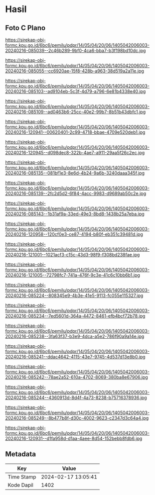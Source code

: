 # Hasil

## Foto C Plano

https://sirekap-obj-formc.kpu.go.id/6bc6/pemilu/pdpr/14/05/04/20/06/1405042006003-20240216-085039--2c46b289-9bf0-4ca6-bba7-b3f198bd10dc.jpg

https://sirekap-obj-formc.kpu.go.id/6bc6/pemilu/pdpr/14/05/04/20/06/1405042006003-20240216-085055--cc6920ae-15f8-428b-a963-38d519a2a11e.jpg

https://sirekap-obj-formc.kpu.go.id/6bc6/pemilu/pdpr/14/05/04/20/06/1405042006003-20240216-085103--ad9104eb-5c3f-4d79-a796-6e81b4338e40.jpg

https://sirekap-obj-formc.kpu.go.id/6bc6/pemilu/pdpr/14/05/04/20/06/1405042006003-20240216-085109--ad0463b6-25cc-40e2-99b7-8b51b43dbfc1.jpg

https://sirekap-obj-formc.kpu.go.id/6bc6/pemilu/pdpr/14/05/04/20/06/1405042006003-20240216-120941--00620401-2c99-4718-bbae-4709e520deb1.jpg

https://sirekap-obj-formc.kpu.go.id/6bc6/pemilu/pdpr/14/05/04/20/06/1405042006003-20240216-120945--d098dec8-322b-4ae7-a911-29aa5f26c2ec.jpg

https://sirekap-obj-formc.kpu.go.id/6bc6/pemilu/pdpr/14/05/04/20/06/1405042006003-20240216-085135--081bf1e3-8e6d-4b24-9a6b-3240daaa345f.jpg

https://sirekap-obj-formc.kpu.go.id/6bc6/pemilu/pdpr/14/05/04/20/06/1405042006003-20240216-085139--2fc2d5d2-6f84-4acc-9983-d9689ab50c2e.jpg

https://sirekap-obj-formc.kpu.go.id/6bc6/pemilu/pdpr/14/05/04/20/06/1405042006003-20240216-085143--1b31af9a-33ed-49e3-8bd8-1438b25a7eba.jpg

https://sirekap-obj-formc.kpu.go.id/6bc6/pemilu/pdpr/14/05/04/20/06/1405042006003-20240216-120958--120cf0e3-ce87-4194-b80f-eb351c39481d.jpg

https://sirekap-obj-formc.kpu.go.id/6bc6/pemilu/pdpr/14/05/04/20/06/1405042006003-20240216-121001--1021acf3-c15c-43d3-98f9-f308bd238fae.jpg

https://sirekap-obj-formc.kpu.go.id/6bc6/pemilu/pdpr/14/05/04/20/06/1405042006003-20240216-121005--72798fc7-741a-476f-9c3e-41c6c10bb6b1.jpg

https://sirekap-obj-formc.kpu.go.id/6bc6/pemilu/pdpr/14/05/04/20/06/1405042006003-20240216-085224--808345e9-4b3e-41e5-9113-fc055e115327.jpg

https://sirekap-obj-formc.kpu.go.id/6bc6/pemilu/pdpr/14/05/04/20/06/1405042006003-20240216-085234--7ed5601d-364a-4472-8461-efb4bcf72b78.jpg

https://sirekap-obj-formc.kpu.go.id/6bc6/pemilu/pdpr/14/05/04/20/06/1405042006003-20240216-085238--3fa63f37-b3e9-4dca-a5e2-786f90a9a14e.jpg

https://sirekap-obj-formc.kpu.go.id/6bc6/pemilu/pdpr/14/05/04/20/06/1405042006003-20240216-085241--ddac4642-4115-43e7-9745-4d537d13e8b0.jpg

https://sirekap-obj-formc.kpu.go.id/6bc6/pemilu/pdpr/14/05/04/20/06/1405042006003-20240216-085242--78ae2a52-610a-4702-8069-380ba8e67906.jpg

https://sirekap-obj-formc.kpu.go.id/6bc6/pemilu/pdpr/14/05/04/20/06/1405042006003-20240216-085244--4360913d-8d4f-4a73-8238-b75716378936.jpg

https://sirekap-obj-formc.kpu.go.id/6bc6/pemilu/pdpr/14/05/04/20/06/1405042006003-20240216-085249--8b477b8f-d30c-4002-9623-c2347d3c64a4.jpg

https://sirekap-obj-formc.kpu.go.id/6bc6/pemilu/pdpr/14/05/04/20/06/1405042006003-20240216-120931--d1fa958d-d1aa-4aee-8d54-152bebb8fdb6.jpg


## Metadata

| Key        | Value               |
| ---------- | ------------------- |
| Time Stamp | 2024-02-17 13:05:41 |
| Kode Dapil | 1402                |



